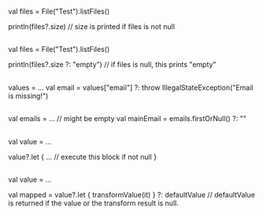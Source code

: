 val files = File("Test").listFiles()

println(files?.size) // size is printed if files is not null

##

val files = File("Test").listFiles()

println(files?.size ?: "empty") // if files is null, this prints "empty"

##

values = ...
val email = values["email"] ?: throw IllegalStateException("Email is missing!")

##

val emails = ... // might be empty
val mainEmail = emails.firstOrNull() ?: ""

##

val value = ...

value?.let {
    ... // execute this block if not null
}

##

val value = ...

val mapped = value?.let { transformValue(it) } ?: defaultValue
// defaultValue is returned if the value or the transform result is null.